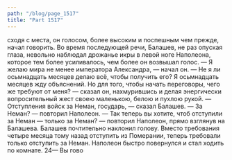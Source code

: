 ```yaml
---
path: "/blog/page_1517"
title: "Part 1517"
---
```


сходя с места, он голосом, более высоким и поспешным чем прежде, начал говорить. Во время последующей речи, Балашев, не раз опуская глаза, невольно наблюдал дрожанье икры в левой ноге Наполеона, которое тем более усиливалось, чем более он возвышал голос.
— Я желаю мира не менее императора Александра, — начал он. — Не я ли осьмнадцать месяцев делаю всё, чтобы получить его? Я осьмнадцать месяцев жду объяснений. Но для того, чтобы начать переговоры, чего же требуют от меня? — сказал он, нахмурившись и делая энергически вопросительный жест своею маленькою, белою и пухлою рукой.
— Отступления войск за Неман, государь, — сказал Балашев.
— За Неман? — повторил Наполеон. — Так теперь вы хотите, чтоб отступили за Неман — только за Неман? — повторил Наполеон, прямо взглянув на Балашева.
Балашев почтительно наклонил голову.
Вместо требования четыре месяца тому назад отступить из Померании, теперь требовали только отступить за Неман. Наполеон быстро повернулся и стал ходить по комнате.
24— Вы гово
